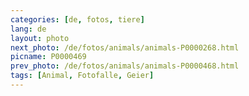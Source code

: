 ```yaml
---
categories: [de, fotos, tiere]
lang: de
layout: photo
next_photo: /de/fotos/animals/animals-P0000268.html
picname: P0000469
prev_photo: /de/fotos/animals/animals-P0000468.html
tags: [Animal, Fotofalle, Geier]
---
```

